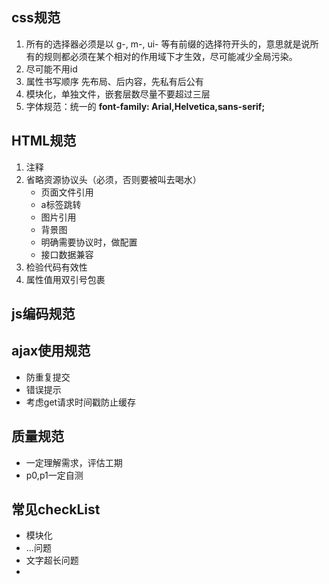 ## css规范
1. 所有的选择器必须是以 g-, m-, ui- 等有前缀的选择符开头的，意思就是说所有的规则都必须在某个相对的作用域下才生效，尽可能减少全局污染。
2. 尽可能不用id
3. 属性书写顺序  先布局、后内容，先私有后公有
4. 模块化，单独文件，嵌套层数尽量不要超过三层
5. 字体规范：统一的 **font-family: Arial,Helvetica,sans-serif;**

## HTML规范
1. 注释
2. 省略资源协议头（必须，否则要被叫去喝水）
	- 页面文件引用
	- a标签跳转
	- 图片引用
	- 背景图
	- 明确需要协议时，做配置
	- 接口数据兼容 
3. 检验代码有效性
4. 属性值用双引号包裹

## js编码规范

## ajax使用规范
- 防重复提交
- 错误提示
- 考虑get请求时间戳防止缓存

## 质量规范
- 一定理解需求，评估工期
- p0,p1一定自测

## 常见checkList
- 模块化
- ...问题
- 文字超长问题
- 

